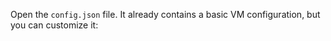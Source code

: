 Open the `config.json` file. It already contains a basic VM configuration, but you can customize it: